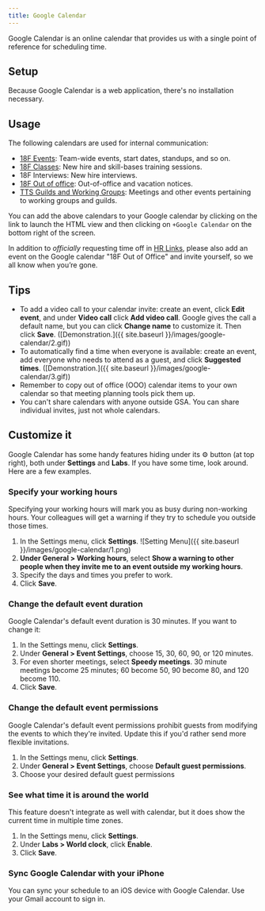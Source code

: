 ```yaml
---
title: Google Calendar
---
```


Google Calendar is an online calendar that provides us with a single point of reference for scheduling time.

## Setup

Because Google Calendar is a web application, there's no installation necessary.

## Usage

The following calendars are used for internal communication:

* [18F Events](https://calendar.google.com/calendar/embed?src=gsa.gov_3rapmucstu32ma18da84el20ug%40group.calendar.google.com): Team-wide events, start dates, standups, and so on.
* [18F Classes](https://calendar.google.com/calendar/embed?src=gsa.gov_vpfql4425bt1kj5fatahokgg94%40group.calendar.google.com): New hire and skill-bases training sessions.
* 18F Interviews: New hire interviews.
* [18F Out of office](https://calendar.google.com/calendar/embed?src=gsa.gov_bth7useo0eeiicjgos2di6ph8k%40group.calendar.google.com): Out-of-office and vacation notices.
* [TTS Guilds and Working Groups](https://www.google.com/calendar/embed?src=gsa.gov_o1aqcv28k1f0nmca5bkch8los4%40group.calendar.google.com): Meetings and other events pertaining to working groups and guilds.

You can add the above calendars to your Google calendar by clicking on the link to launch the HTML view and then clicking on `+Google Calendar` on the bottom right of the screen.

In addition to <em>officially</em> requesting time off in <a href="/gsa-internal-tools/#hr-links">HR Links</a>, please also add an event on the Google calendar "18F Out of Office" and invite yourself, so we all know when you’re gone.

## Tips

- To add a video call to your calendar invite: create an event, click **Edit event**, and under **Video call** click **Add video call**. Google gives the call a default name, but you can click **Change name** to customize it. Then click **Save**. ([Demonstration.]({{ site.baseurl }}/images/google-calendar/2.gif))
- To automatically find a time when everyone is available: create an event, add everyone who needs to attend as a guest, and click **Suggested times**. ([Demonstration.]({{ site.baseurl }}/images/google-calendar/3.gif))
- Remember to copy out of office (OOO) calendar items to your own calendar so that meeting planning tools pick them up.
- You can't share calendars with anyone outside GSA. You can share individual invites, just not whole calendars.

## Customize it

Google Calendar has some handy features hiding under its ⚙ button (at top right), both under **Settings** and **Labs**. If you have some time, look around. Here are a few examples.

### Specify your working hours

Specifying your working hours will mark you as busy during non-working hours. Your colleagues will get a warning if they try to schedule you outside those times.

1. In the Settings menu, click **Settings**.  ![Setting Menu]({{ site.baseurl }}/images/google-calendar/1.png)  
2. **Under General > Working hours**, select **Show a warning to other people when they invite me to an event outside my working hours**.
3. Specify the days and times you prefer to work.
4. Click **Save**.

### Change the default event duration

Google Calendar's default event duration is 30 minutes. If you want to change it:

1. In the Settings menu, click **Settings**.
2. Under **General > Event Settings**, choose 15, 30, 60, 90, or 120 minutes.
3. For even shorter meetings, select **Speedy meetings**. 30 minute meetings become 25 minutes; 60 become 50, 90 become 80, and 120 become 110.
4. Click **Save**.

### Change the default event permissions
Google Calendar's default event permissions prohibit guests from modifying the events to which they're invited. Update this if you'd rather send more flexible invitations.

1. In the Settings menu, click **Settings**.
2. Under **General > Event Settings**, choose **Default guest permissions**.
3. Choose your desired default guest permissions

### See what time it is around the world

This feature doesn't integrate as well with calendar, but it does show the current time in multiple time zones.

1. In the Settings menu, click **Settings**.
2. Under **Labs > World clock**, click **Enable**.
3. Click **Save**.

### Sync Google Calendar with your iPhone

You can sync your schedule to an iOS device with Google Calendar. Use your Gmail account to sign in.
